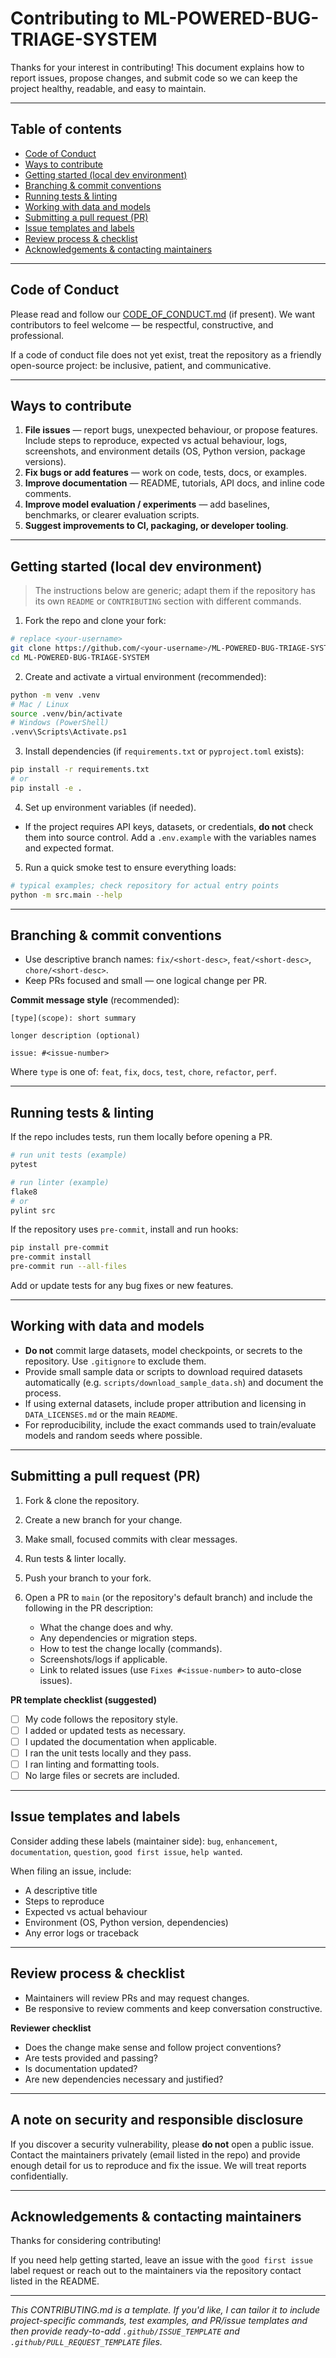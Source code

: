 # Contributing to ML-POWERED-BUG-TRIAGE-SYSTEM

Thanks for your interest in contributing! This document explains how to report issues, propose changes, and submit code so we can keep the project healthy, readable, and easy to maintain.

---

## Table of contents

* [Code of Conduct](#code-of-conduct)
* [Ways to contribute](#ways-to-contribute)
* [Getting started (local dev environment)](#getting-started-local-dev-environment)
* [Branching & commit conventions](#branching--commit-conventions)
* [Running tests & linting](#running-tests--linting)
* [Working with data and models](#working-with-data-and-models)
* [Submitting a pull request (PR)](#submitting-a-pull-request-pr)
* [Issue templates and labels](#issue-templates-and-labels)
* [Review process & checklist](#review-process--checklist)
* [Acknowledgements & contacting maintainers](#acknowledgements--contacting-maintainers)

---

## Code of Conduct

Please read and follow our [CODE\_OF\_CONDUCT.md](./CODE_OF_CONDUCT.md) (if present). We want contributors to feel welcome — be respectful, constructive, and professional.

If a code of conduct file does not yet exist, treat the repository as a friendly open-source project: be inclusive, patient, and communicative.

---

## Ways to contribute

1. **File issues** — report bugs, unexpected behaviour, or propose features. Include steps to reproduce, expected vs actual behaviour, logs, screenshots, and environment details (OS, Python version, package versions).
2. **Fix bugs or add features** — work on code, tests, docs, or examples.
3. **Improve documentation** — README, tutorials, API docs, and inline code comments.
4. **Improve model evaluation / experiments** — add baselines, benchmarks, or clearer evaluation scripts.
5. **Suggest improvements to CI, packaging, or developer tooling**.

---

## Getting started (local dev environment)

> The instructions below are generic; adapt them if the repository has its own `README` or `CONTRIBUTING` section with different commands.

1. Fork the repo and clone your fork:

```bash
# replace <your-username>
git clone https://github.com/<your-username>/ML-POWERED-BUG-TRIAGE-SYSTEM.git
cd ML-POWERED-BUG-TRIAGE-SYSTEM
```

2. Create and activate a virtual environment (recommended):

```bash
python -m venv .venv
# Mac / Linux
source .venv/bin/activate
# Windows (PowerShell)
.venv\Scripts\Activate.ps1
```

3. Install dependencies (if `requirements.txt` or `pyproject.toml` exists):

```bash
pip install -r requirements.txt
# or
pip install -e .
```

4. Set up environment variables (if needed).

* If the project requires API keys, datasets, or credentials, **do not** check them into source control. Add a `.env.example` with the variables names and expected format.

5. Run a quick smoke test to ensure everything loads:

```bash
# typical examples; check repository for actual entry points
python -m src.main --help
```

---

## Branching & commit conventions

* Use descriptive branch names: `fix/<short-desc>`, `feat/<short-desc>`, `chore/<short-desc>`.
* Keep PRs focused and small — one logical change per PR.

**Commit message style** (recommended):

```
[type](scope): short summary

longer description (optional)

issue: #<issue-number>
```

Where `type` is one of: `feat`, `fix`, `docs`, `test`, `chore`, `refactor`, `perf`.

---

## Running tests & linting

If the repo includes tests, run them locally before opening a PR.

```bash
# run unit tests (example)
pytest

# run linter (example)
flake8
# or
pylint src
```

If the repository uses `pre-commit`, install and run hooks:

```bash
pip install pre-commit
pre-commit install
pre-commit run --all-files
```

Add or update tests for any bug fixes or new features.

---

## Working with data and models

* **Do not** commit large datasets, model checkpoints, or secrets to the repository. Use `.gitignore` to exclude them.
* Provide small sample data or scripts to download required datasets automatically (e.g. `scripts/download_sample_data.sh`) and document the process.
* If using external datasets, include proper attribution and licensing in `DATA_LICENSES.md` or the main `README`.
* For reproducibility, include the exact commands used to train/evaluate models and random seeds where possible.

---

## Submitting a pull request (PR)

1. Fork & clone the repository.
2. Create a new branch for your change.
3. Make small, focused commits with clear messages.
4. Run tests & linter locally.
5. Push your branch to your fork.
6. Open a PR to `main` (or the repository's default branch) and include the following in the PR description:

   * What the change does and why.
   * Any dependencies or migration steps.
   * How to test the change locally (commands).
   * Screenshots/logs if applicable.
   * Link to related issues (use `Fixes #<issue-number>` to auto-close issues).

**PR template checklist (suggested)**

* [ ] My code follows the repository style.
* [ ] I added or updated tests as necessary.
* [ ] I updated the documentation when applicable.
* [ ] I ran the unit tests locally and they pass.
* [ ] I ran linting and formatting tools.
* [ ] No large files or secrets are included.

---

## Issue templates and labels

Consider adding these labels (maintainer side): `bug`, `enhancement`, `documentation`, `question`, `good first issue`, `help wanted`.

When filing an issue, include:

* A descriptive title
* Steps to reproduce
* Expected vs actual behaviour
* Environment (OS, Python version, dependencies)
* Any error logs or traceback

---

## Review process & checklist

* Maintainers will review PRs and may request changes.
* Be responsive to review comments and keep conversation constructive.

**Reviewer checklist**

* Does the change make sense and follow project conventions?
* Are tests provided and passing?
* Is documentation updated?
* Are new dependencies necessary and justified?

---

## A note on security and responsible disclosure

If you discover a security vulnerability, please **do not** open a public issue. Contact the maintainers privately (email listed in the repo) and provide enough detail for us to reproduce and fix the issue. We will treat reports confidentially.

---

## Acknowledgements & contacting maintainers

Thanks for considering contributing!

If you need help getting started, leave an issue with the `good first issue` label request or reach out to the maintainers via the repository contact listed in the README.

---

*This CONTRIBUTING.md is a template. If you'd like, I can tailor it to include project-specific commands, test examples, and PR/issue templates and then provide ready-to-add `.github/ISSUE_TEMPLATE` and `.github/PULL_REQUEST_TEMPLATE` files.*

